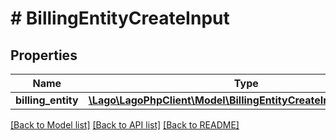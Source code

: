 # # BillingEntityCreateInput

## Properties

Name | Type | Description | Notes
------------ | ------------- | ------------- | -------------
**billing_entity** | [**\Lago\LagoPhpClient\Model\BillingEntityCreateInputBillingEntity**](BillingEntityCreateInputBillingEntity.md) |  |

[[Back to Model list]](../../README.md#models) [[Back to API list]](../../README.md#endpoints) [[Back to README]](../../README.md)
